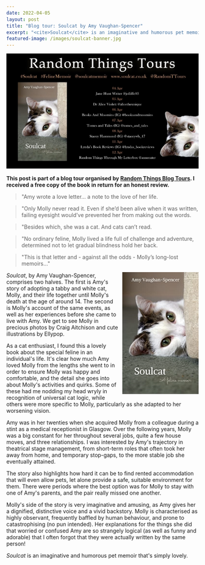 ```yaml
---
date: 2022-04-05
layout: post
title: "Blog tour: Soulcat by Amy Vaughan-Spencer"
excerpt: "<cite>Soulcat</cite> is an imaginative and humorous pet memoir that's simply lovely."
featured-image: /images/soulcat-banner.jpg
---
```


![Soulcat blog tour banner](/images/soulcat-banner.jpg)

**This post is part of a blog tour organised by [Random Things Blog Tours](http://randomthingsthroughmyletterbox.blogspot.com/p/services-to-publishers-authors-blog.html). I received a free copy of the book in return for an honest review.**

> "Amy wrote a love letter... a note to the love of her life.

> "Only Molly never read it. Even if she’d been alive when it was written, failing eyesight would’ve prevented her from making out the words.

> "Besides which, she was a cat. And cats can’t read.

> "No ordinary feline, Molly lived a life full of challenge and adventure, determined not to let gradual blindness hold her back.

> "This is that letter and - against all the odds - Molly’s long-lost memoirs..."

<img src="/images/soulcat-200.jpg" alt="Soulcat" style="float: right; margin-bottom: 10px; margin-left: 10px;">

<cite>Soulcat</cite>, by Amy Vaughan-Spencer, comprises two halves. The first is Amy's story of adopting a tabby and white cat, Molly, and their life together until Molly's death at the age of around 14. The second is Molly's account of the same events, as well as her experiences before she came to live with Amy. We get to see Molly in precious photos by Craig Aitchison and cute illustrations by Ellypop.

As a cat enthusiast, I found this a lovely book about the special feline in an individual's life. It's clear how much Amy loved Molly from the lengths she went to in order to ensure Molly was happy and comfortable, and the detail she goes into about Molly's activities and quirks. Some of these had me nodding my head wryly in recognition of universal cat logic, while others were more specific to Molly, particularly as she adapted to her worsening vision.

Amy was in her twenties when she acquired Molly from a colleague during a stint as a medical receptionist in Glasgow. Over the following years, Molly was a big constant for her throughout several jobs, quite a few house moves, and three relationships. I was interested by Amy's trajectory in theatrical stage management, from short-term roles that often took her away from home, and temporary stop-gaps, to the more stable job she eventually attained.

The story also highlights how hard it can be to find rented accommodation that will even allow pets, let alone provide a safe, suitable environment for them. There were periods where the best option was for Molly to stay with one of Amy's parents, and the pair really missed one another.

Molly's side of the story is very imaginative and amusing, as Amy gives her a dignified, distinctive voice and a vivid backstory. Molly is characterised as highly observant, frequently baffled by human behaviour, and prone to catastrophising (no pun intended). Her explanations for the things she did that worried or confused Amy are so strangely logical (as well as funny and adorable) that I often forgot that they were actually written by the same person!

<cite>Soulcat</cite> is an imaginative and humorous pet memoir that's simply lovely.
